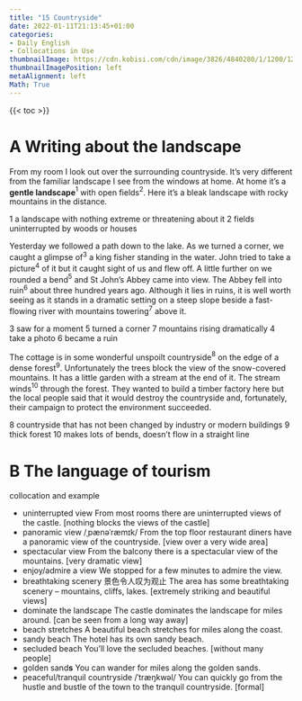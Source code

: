 ```yaml
---
title: "15 Countryside"
date: 2022-01-11T21:13:45+01:00
categories:
- Daily English
- Collocations in Use
thumbnailImage: https://cdn.kobisi.com/cdn/image/3826/4840280/1/1200/1200/english-collocations-in-use-intermediate-book-with-answers.jpg
thumbnailImagePosition: left
metaAlignment: left
Math: True
---
```

<!--more-->
{{< toc >}}

# A Writing about the landscape

From my room I look out over the surrounding countryside. It’s very different from the familiar landscape I see from the windows at home. At home it’s a **gentle landscape**$^{1}$ with open fields$^{2}$. Here it’s a bleak landscape with rocky mountains in the distance.

1 a landscape with nothing extreme or threatening about it
2 fields uninterrupted by woods or houses

Yesterday we followed a path down to the lake. As we turned a corner, we caught a glimpse of$^{3}$ a king fisher standing in the water. John tried to take a picture$^{4}$ of it but it caught sight of us and flew off. A little further on we rounded a bend$^{5}$ and St John’s Abbey came into view. The Abbey fell into ruin$^{6}$ about three hundred years ago. Although it lies in ruins, it is well worth seeing as it stands in a dramatic setting on a steep slope beside a fast-flowing river with
mountains towering$^{7}$ above it.

3 saw for a moment 5 turned a corner 7 mountains rising dramatically
4 take a photo 6 became a ruin

The cottage is in some wonderful unspoilt countryside$^{8}$ on the edge of a dense forest$^{9}$. Unfortunately the trees block the view of the snow-covered mountains. It has a little garden with a stream at the end of it. The stream winds$^{10}$ through the forest. They wanted to build a timber factory here but the local people said that it would destroy the countryside and, fortunately, their campaign to protect the environment succeeded.

8 countryside that has not been changed by industry or modern buildings 9 thick forest 10 makes lots of bends, doesn’t flow in a straight line

# B The language of tourism
collocation and example
* uninterrupted view
From most rooms there are uninterrupted views of the castle.
[nothing blocks the views of the castle]
* panoramic view /ˌpænəˈræmɪk/
From the top floor restaurant diners have a panoramic view of the countryside. [view over a very wide area]
* spectacular view
From the balcony there is a spectacular view of the mountains.
[very dramatic view]
* enjoy/admire a view
We stopped for a few minutes to admire the view.
* breathtaking scenery 景色令人叹为观止
The area has some breathtaking scenery – mountains, cliffs, lakes. [extremely striking and beautiful views]
* dominate the landscape
The castle dominates the landscape for miles around. [can be seen from a long way away]
* beach stretches
A beautiful beach stretches for miles along the coast.
* sandy beach
The hotel has its own sandy beach.
* secluded beach
You’ll love the secluded beaches. [without many people]
* golden sand**s**
You can wander for miles along the golden sands.
* peaceful/tranquil countryside /ˈtræŋkwəl/
You can quickly go from the hustle and bustle of the town to the tranquil countryside. [formal]
